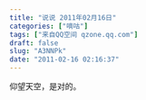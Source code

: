 ```yaml
---
title: "说说 2011年02月16日"
categories: ["嘀咕"]
tags: ["来自QQ空间 qzone.qq.com"]
draft: false
slug: "A3NNPk"
date: "2011-02-16 02:16:37"
---
```


仰望天空，是对的。
